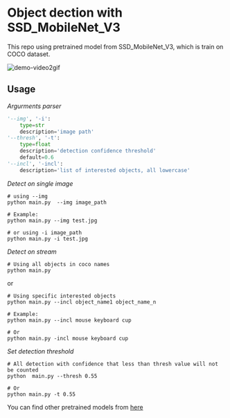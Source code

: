# Object dection with SSD_MobileNet_V3

This repo using pretrained model from SSD_MobileNet_V3, which is train on COCO dataset.

![demo-video2gif](demo.gif)


## Usage

_Argurments parser_
```python
'--img', '-i':  
    type=str
    description='image path'
'--thresh', '-t': 
    type=float
    description='detection confidence threshold'
    default=0.6
'--incl', '-incl':
    description='list of interested objects, all lowercase'
```

_Detect on single image_
```
# using --img
python main.py  --img image_path

# Example:
python main.py --img test.jpg

# or using -i image_path
python main.py -i test.jpg
```

_Detect on stream_

```
# Using all objects in coco names
python main.py
```
or 
```
# Using specific interested objects
python main.py --incl object_name1 object_name_n

# Example:
python main.py --incl mouse keyboard cup

# Or
python main.py -incl mouse keyboard cup
```

_Set detection threshold_
```
# All detection with confidence that less than thresh value will not be counted
python  main.py --thresh 0.55

# Or 
python main.py -t 0.55
```

You can find other pretrained models from [here](https://github.com/opencv/opencv/wiki/TensorFlow-Object-Detection-API)
